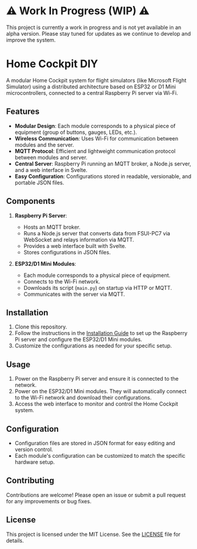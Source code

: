 # ⚠️ Work In Progress (WIP) ⚠️

This project is currently a work in progress and is not yet available in an alpha version. Please stay tuned for updates as we continue to develop and improve the system.


# Home Cockpit DIY

A modular Home Cockpit system for flight simulators (like Microsoft Flight Simulator) using a distributed architecture based on ESP32 or D1 Mini microcontrollers, connected to a central Raspberry Pi server via Wi-Fi.

## Features

- **Modular Design**: Each module corresponds to a physical piece of equipment (group of buttons, gauges, LEDs, etc.).
- **Wireless Communication**: Uses Wi-Fi for communication between modules and the server.
- **MQTT Protocol**: Efficient and lightweight communication protocol between modules and server.
- **Central Server**: Raspberry Pi running an MQTT broker, a Node.js server, and a web interface in Svelte.
- **Easy Configuration**: Configurations stored in readable, versionable, and portable JSON files.

## Components

1. **Raspberry Pi Server**:
   - Hosts an MQTT broker.
   - Runs a Node.js server that converts data from FSUI-PC7 via WebSocket and relays information via MQTT.
   - Provides a web interface built with Svelte.
   - Stores configurations in JSON files.

2. **ESP32/D1 Mini Modules**:
   - Each module corresponds to a physical piece of equipment.
   - Connects to the Wi-Fi network.
   - Downloads its script (`main.py`) on startup via HTTP or MQTT.
   - Communicates with the server via MQTT.

## Installation

1. Clone this repository.
2. Follow the instructions in the [Installation Guide](docs/installation.md) to set up the Raspberry Pi server and configure the ESP32/D1 Mini modules.
3. Customize the configurations as needed for your specific setup.

## Usage

1. Power on the Raspberry Pi server and ensure it is connected to the network.
2. Power on the ESP32/D1 Mini modules. They will automatically connect to the Wi-Fi network and download their configurations.
3. Access the web interface to monitor and control the Home Cockpit system.

## Configuration

- Configuration files are stored in JSON format for easy editing and version control.
- Each module's configuration can be customized to match the specific hardware setup.

## Contributing

Contributions are welcome! Please open an issue or submit a pull request for any improvements or bug fixes.

## License

This project is licensed under the MIT License. See the [LICENSE](LICENSE) file for details.
